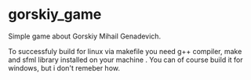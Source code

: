 # gorskiy_game

Simple game about Gorskiy Mihail Genadevich.

To successfuly build for linux via makefile you need g++ compiler, 
make and sfml library installed on your machine .
You can of course build it for windows, but i don't remeber how.